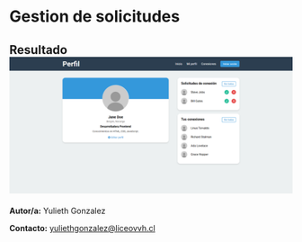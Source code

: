 # Gestion de solicitudes

## Resultado ![alt text](<resources/resultado final.png>)



**Autor/a:** Yulieth Gonzalez

**Contacto:** yuliethgonzalez@liceovvh.cl